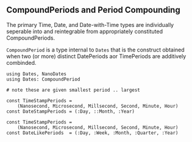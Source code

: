 ## CompoundPeriods and Period Compounding

The primary Time, Date, and Date-with-Time types are
individually seperable into and reintegrable from
appropriately constituted CompoundPeriods.

`CompoundPeriod` is a type internal to `Dates` that
is the construct obtained when two (or more)
distinct DatePeriods aor TimePeriods are
additively combinded.

```
using Dates, NanoDates
using Dates: CompoundPeriod

# note these are given smallest period .. largest

const TimeStampPeriods = 
    (Nanosecond, Microsecond, Millsecond, Second, Minute, Hour)
const DateStampPeriods = (:Day, ::Month, :Year)

const TimeStampPeriods = 
    (Nanosecond, Microsecond, Millsecond, Second, Minute, Hour)
const DateLikePeriods  = (:Day, :Week, :Month, :Quarter, :Year)
